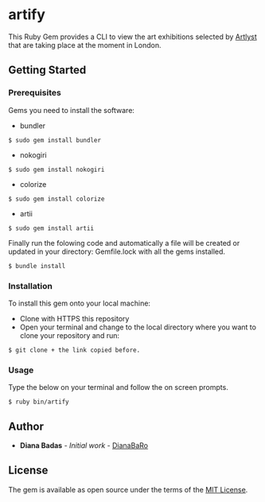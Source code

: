 # artify

This Ruby Gem provides a CLI to view the art exhibitions selected by [Artlyst](http://www.artlyst.com/whats-on/) that are taking place at the moment in London.

## Getting Started


### Prerequisites
Gems you need to install the software:

* bundler

```
$ sudo gem install bundler
```
* nokogiri

```
$ sudo gem install nokogiri
```
* colorize

```
$ sudo gem install colorize
```
* artii

```
$ sudo gem install artii

```

Finally run the folowing code and automatically a file will be created or updated in your directory: Gemfile.lock with all the gems installed.

```
$ bundle install
```

### Installation

To install this gem onto your local machine:

* Clone with HTTPS this repository
* Open your terminal and change to the local directory where you want to clone your repository and run:

```
$ git clone + the link copied before.
```

### Usage
Type the below on your terminal and follow the on screen prompts.

```
$ ruby bin/artify
```

## Author

* **Diana Badas** - *Initial work* - [DianaBaRo](https://github.com/DianaBaRo)

## License

The gem is available as open source under the terms of the [MIT License](https://opensource.org/licenses/MIT).
